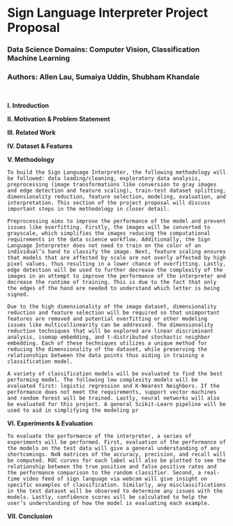 # Sign Language Interpreter Project Proposal

### **Data Science Domains:** Computer Vision, Classification Machine Learning 

### **Authors:** Allen Lau, Sumaiya Uddin, Shubham Khandale
<br>

**I. Introduction**

**II. Motivation & Problem Statement**

**III. Related Work**

**IV. Dataset & Features**

**V. Methodology**

    To build the Sign Language Interpreter, the following methodology will be followed: data loading/cleaning, exploratory data analysis, preprocessing (image transformations like conversion to gray images and edge detection and feature scaling), train-test dataset splitting, dimensionality reduction, feature selection, modeling, evaluation, and interpretation. This section of the project proposal will discuss important steps in the methodology in closer detail. 

    Preprocessing aims to improve the performance of the model and prevent issues like overfitting. Firstly, the images will be converted to grayscale, which simplifies the images reducing the computational requirements in the data science workflow. Additionally, the Sign Language Interpreter does not need to train on the color of an individual’s hand to classify the image. Next, feature scaling ensures that models that are affected by scale are not overly affected by high pixel values, thus resulting in a lower chance of overfitting. Lastly, edge detection will be used to further decrease the complexity of the images in an attempt to improve the performance of the interpreter and decrease the runtime of training. This is due to the fact that only the edges of the hand are needed to understand which letter is being signed. 

    Due to the high dimensionality of the image dataset, dimensionality reduction and feature selection will be required so that unimportant features are removed and potential overfitting or other modeling issues like multicollinearity can be addressed. The dimensionality reduction techniques that will be explored are linear discriminant analysis, isomap embedding, and t-distributed stochastic neighbor embedding. Each of these techniques utilizes a unique method for reducing the dimensionality of the dataset, while preserving the relationships between the data points thus aiding in training a classification model. 

    A variety of classification models will be evaluated to find the best performing model. The following low complexity models will be evaluated first: logistic regression and K-Nearest Neighbors. If the performance does not meet the requirements, support vector machines and random forest will be trained. Lastly, neural networks will also be evaluated for this project. A general Scikit-Learn pipeline will be used to aid in simplifying the modeling pr


**VI. Experiments & Evaluation**

    To evaluate the performance of the interpreter, a series of experiments will be performed. First, evaluation of the performance of the models on the test data will give a general understanding of any shortcomings. NxN matrices of the accuracy, precision, and recall will be computed. ROC curves for each label will also be plotted to see the relationship between the true positive and false positive rates and the performance comparison to the random classifier. Second, a real-time video feed of sign language via webcam will give insight on specific examples of classification. Similarly, any misclassifications in the test dataset will be observed to determine any issues with the models. Lastly, confidence scores will be calculated to help the user’s understanding of how the model is evaluating each example. 

**VII. Conclusion**